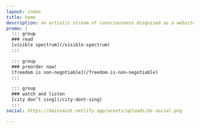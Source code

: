 ```yaml
---
layout: index
title: home
description: an artistic stream of consciousness disguised as a website
promo: |
  ::: group
  ### read
  [visible spectrum](/visible-spectrum)
  :::

  ::: group
  ### preorder now!
  [freedom is non-negotiable](/freedom-is-non-negotiable)
  :::

  ::: group
  ### watch and listen
  [city don’t sing](/city-dont-sing)
  :::
social: https://dainsaint.netlify.app/assets/uploads/ds-social.png

---
```

